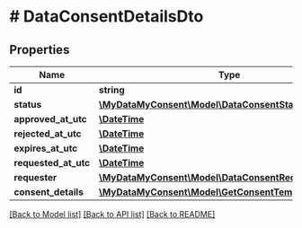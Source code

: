 # # DataConsentDetailsDto

## Properties

Name | Type | Description | Notes
------------ | ------------- | ------------- | -------------
**id** | **string** |  | [optional]
**status** | [**\MyDataMyConsent\Model\DataConsentStatus**](DataConsentStatus.md) |  | [optional]
**approved_at_utc** | [**\DateTime**](\DateTime.md) |  | [optional]
**rejected_at_utc** | [**\DateTime**](\DateTime.md) |  | [optional]
**expires_at_utc** | [**\DateTime**](\DateTime.md) |  | [optional]
**requested_at_utc** | [**\DateTime**](\DateTime.md) |  | [optional]
**requester** | [**\MyDataMyConsent\Model\DataConsentRequesterDto**](DataConsentRequesterDto.md) |  | [optional]
**consent_details** | [**\MyDataMyConsent\Model\GetConsentTemplateDetailsDto**](GetConsentTemplateDetailsDto.md) |  | [optional]

[[Back to Model list]](../../README.md#models) [[Back to API list]](../../README.md#endpoints) [[Back to README]](../../README.md)
